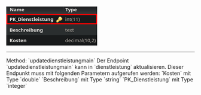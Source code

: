 ![Database Image of Table dienstleistung](../img/updatedienstleistungmain.png)

<hr>
Method: `updatedienstleistungmain`
Der Endpoint `updatedienstleistungmain` kann in `dienstleistung` aktualisieren.
Dieser Endpunkt muss mit folgenden Parametern aufgerufen werden:
`Kosten` mit Type `double`
`Beschreibung` mit Type `string`
`PK_Dienstleistung` mit Type `integer`